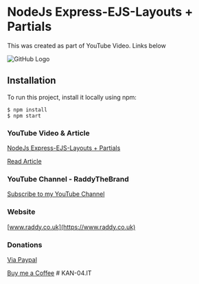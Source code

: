 # NodeJs Express-EJS-Layouts + Partials

This was created as part of YouTube Video. Links below

![GitHub Logo](https://raddy.co.uk/wp-content/themes/TheMinimalist/images/thumbnail-default.jpg)

## Installation
To run this project, install it locally using npm:

```
$ npm install
$ npm start
```

### YouTube Video & Article

[NodeJs Express-EJS-Layouts + Partials](https://www.youtube.com/watch?v=z8m_Vy_9FIs)

[Read Article](https://raddy.co.uk/blog/nodejs-express-layouts-and-partials/)

### YouTube Channel - RaddyTheBrand

[Subscribe to my YouTube Channel](https://www.youtube.com/channel/UCvXscyQ0cLzPZeNOeXI45Sw?sub_confirmation=1)

### Website
[www.raddy.co.uk](https://www.raddy.co.uk)

### Donations
[Via Paypal](https://www.paypal.me/RadoslavAngelov)

[Buy me a Coffee](https://www.buymeacoffee.com/RaddyTheBrand)
#   K A N - 0 4 . I T  
 